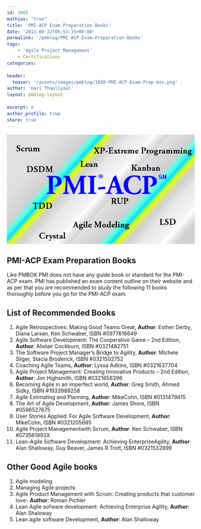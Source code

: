 ```yaml
---
id: 1005   
mathjax: "true"
title: 'PMI-ACP Exam Preparation Books'
date: '2013-08-22T05:53:35+00:00'
permalink: '/pmblog/PMI-ACP-Exam-Preparation-Books'
tags: 
    - 'Agile Project Management'
    - Certifications
categories:

header:
  teaser: '/assets/images/pmblog/1030-PMI-ACP-Exam-Prep-min.png'
author: 'Hari Thapliyaal'
layout: pmblog-layout 

excerpt: #
author_profile: true
share: true
---
```

![](/assets/images/pmblog/1030-PMI-ACP-Exam-Prep-min.png)   

## PMI-ACP Exam Preparation Books

Like PMBOK PMI does not have any guide book or standard for the PMI-ACP exam. PMI has published an exam content outline on their website and as per that you are recommended to study the following 11 books thoroughly before you go for the PMI-ACP exam.

## List of Recommended Books

1. Agile Retrospectives: Making Good Teams Great, **Author**: Esther Derby, Diana Larsen, Ken Schwaber, ISBN #0977616649
2. Agile Software Development: The Cooperative Game – 2nd Edition, **Author**: Alistair Cockburn, ISBN #0321482751
3. The Software Project Manager’s Bridge to Agility, **Author**: Michele Sliger, Stacia Broderick, ISBN #0321502752
4. Coaching Agile Teams, **Author**: Lyssa Adkins, ISBN #0321637704
5. Agile Project Management: Creating Innovative Products – 2nd Edition, **Author**: Jim Highsmith, ISBN #0321658396
6. Becoming Agile in an imperfect world, **Author**: Greg Smith, Ahmed Sidky, ISBN #1933988258
7. Agile Estimating and Planning, **Author**: MikeCohn, ISBN #0131479415
8. The Art of Agile Development, **Author**: James Shore, ISBN #0596527675
9. User Stories Applied: For Agile Software Development, **Author**: MikeCohn, ISBN #0321205685
10. Agile Project Managementwith Scrum, **Author**: Ken Schwaber, ISBN #073561993X
11. Lean-Agile Software Development: Achieving EnterpriseAgility, **Author**: Alan Shalloway, Guy Beaver, James R.Trott, ISBN #0321532899

## Other Good Agile books

1. Agile modeling
2. Managing Agile projects
3. Agile Product Management with Scrum: Creating products that customer love- **Author**: Roman Pichler
4. Lean Agile sofware development: Achieving Enterprise Agility, **Author**: Alan Shaloway
5. Lean agile software Development, **Author**: Alan Shalloway